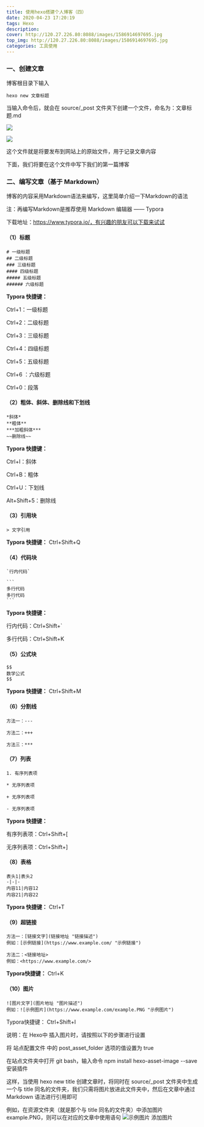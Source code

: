 ```yaml
---
title: 使用hexo搭建个人博客（四）
date: 2020-04-23 17:20:19
tags: Hexo
description: 
cover: http://120.27.226.80:8088/images/1586914697695.jpg
top_img: http://120.27.226.80:8088/images/1586914697695.jpg
categories: 工具使用
---
```


###  一、创建文章

博客根目录下输入

```shell
hexo new 文章标题
```

当输入命令后，就会在 source/_post 文件夹下创建一个文件，命名为：文章标题.md

![](http://120.27.226.80:8088/images/1587634037443.png)

![](http://120.27.226.80:8088/images/1587634215832.png)

这个文件就是将要发布到网站上的原始文件，用于记录文章内容

下面，我们将要在这个文件中写下我们的第一篇博客

### 二、编写文章（基于 Markdown）

博客的内容采用Markdown语法来编写，这里简单介绍一下Markdown的语法

注：再编写Markdown是推荐使用 Markdown 编辑器 —— Typora

下载地址：https://www.typora.io/，有兴趣的朋友可以下载来试试

#### （1）标题

```
# 一级标题
## 二级标题
### 三级标题
#### 四级标题
##### 五级标题
###### 六级标题
```

**Typora 快捷键：**

Ctrl+1：一级标题

Ctrl+2：二级标题

Ctrl+3：三级标题

Ctrl+4：四级标题

Ctrl+5：五级标题

Ctrl+6 ：六级标题

Ctrl+0：段落

#### （2）粗体、斜体、删除线和下划线

```
*斜体*
**粗体**
***加粗斜体***
~~删除线~~
```

**Typora 快捷键：**

Ctrl+I：斜体

Ctrl+B：粗体

Ctrl+U：下划线

Alt+Shift+5：删除线



#### （3）引用块

 ```
> 文字引用
 ```

**Typora 快捷键：** Ctrl+Shift+Q

#### （4）代码块

```
`行内代码`

​```
多行代码
多行代码
​```
```

**Typora 快捷键：**

行内代码：Ctrl+Shift+`

多行代码：Ctrl+Shift+K

#### （5）公式块

```
$$
数学公式
$$
```

**Typora 快捷键：** Ctrl+Shift+M

#### （6）分割线

```
方法一：---

方法二：+++

方法三：***
```

#### （7）列表

```
1. 有序列表项

* 无序列表项

+ 无序列表项

- 无序列表项
```

**Typora 快捷键：**

有序列表项：Ctrl+Shift+[

无序列表项：Ctrl+Shift+]

#### （8）表格

```
表头1|表头2
-|-|-
内容11|内容12
内容21|内容22
```

**Typora 快捷键：** Ctrl+T

#### （9）超链接

```
方法一：[链接文字](链接地址 "链接描述")
例如：[示例链接](https://www.example.com/ "示例链接")

方法二：<链接地址>
例如：<https://www.example.com/>
```

**Typora快捷键：** Ctrl+K

#### （10）图片

```
![图片文字](图片地址 "图片描述")
例如：![示例图片](https://www.example.com/example.PNG "示例图片")
```

Typora快捷键： Ctrl+Shift+I

说明：在 Hexo中 插入图片时，请按照以下的步骤进行设置

将 站点配置文件 中的 post_asset_folder 选项的值设置为 true

在站点文件夹中打开 git bash，输入命令 npm install hexo-asset-image --save 安装插件

这样，当使用 hexo new title 创建文章时，将同时在 source/_post 文件夹中生成一个与 title 同名的文件夹，我们只需将图片放进此文件夹中，然后在文章中通过 Markdown 语法进行引用即可

例如，在资源文件夹（就是那个与 title 同名的文件夹）中添加图片 example.PNG，则可以在对应的文章中使用语句 ![示例图片](title/example.PNG "示例图片") 添加图片


